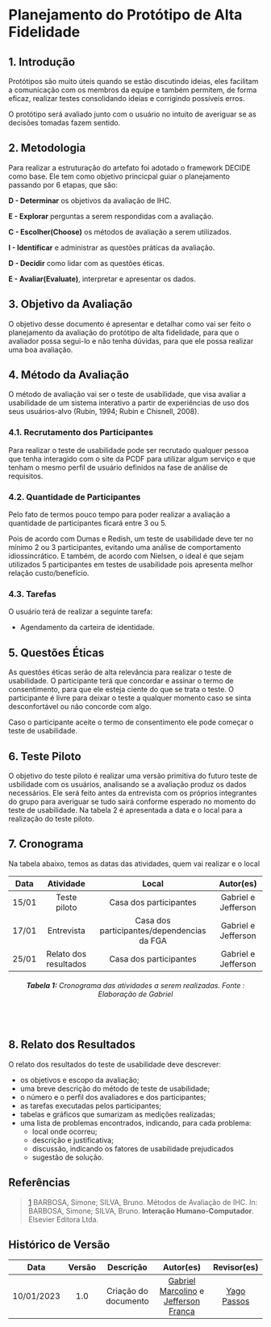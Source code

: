 # <b>Planejamento do Protótipo de Alta Fidelidade</b>

## 1. Introdução

Protótipos são muito úteis quando se estão discutindo ideias, eles facilitam a comunicação com os membros da equipe e também permitem, de forma eficaz, realizar testes consolidando ideias e corrigindo possíveis erros. 

O protótipo será avaliado junto com o usuário no intuito de averiguar se as decisões tomadas fazem sentido.

## 2. Metodologia

Para realizar a estruturação do artefato foi adotado o framework DECIDE como base. Ele tem como objetivo princicpal guiar o planejamento passando por 6 etapas, que são: 

**D - Determinar** os objetivos da avaliação de IHC.

**E - Explorar** perguntas a serem respondidas com a avaliação. 

**C - Escolher(Choose)** os métodos de avaliação a serem utilizados.

**I - Identificar** e administrar as questões práticas da avaliação. 

**D - Decidir** como lidar com as questões éticas.

**E - Avaliar(Evaluate)**, interpretar e apresentar os dados.

## 3. Objetivo da Avaliação

O objetivo desse documento é apresentar e detalhar como vai ser feito o planejamento da avaliação do protótipo de alta fidelidade, para que o avaliador possa segui-lo e não tenha dúvidas, para que ele possa realizar uma boa avaliação.

## 4. Método da Avaliação

O método de avaliação vai ser o teste de usabilidade, que visa avaliar a usabilidade de um sistema interativo a partir de experiências de uso dos seus usuários-alvo (Rubin, 1994; Rubin e Chisnell, 2008). 

### 4.1. Recrutamento dos Participantes

Para realizar o teste de usabilidade pode ser recrutado qualquer pessoa que tenha interagido com o site da PCDF para utilizar algum serviço e que tenham o mesmo perfil de usuário definidos na fase de análise de requisitos. 

### 4.2. Quantidade de Participantes

Pelo fato de termos pouco tempo para poder realizar a avaliação a quantidade de participantes ficará entre 3 ou 5.

 Pois de acordo com Dumas e Redish, um teste de usabilidade deve ter no mínimo 2 ou 3 participantes, evitando uma análise de comportamento idiossincrático. E também, de acordo com Nielsen, o ideal é que sejam utilizados 5 participantes em testes de usabilidade pois apresenta melhor relação custo/benefício.

### 4.3. Tarefas 

O usuário terá de realizar a seguinte tarefa:

- Agendamento da carteira de identidade.

## 5. Questões Éticas

As questões éticas serão de alta relevância para realizar o teste de usabilidade. O participante terá que concordar e assinar o termo de consentimento, para que ele esteja ciente do que se trata o teste. O participante é livre para deixar o teste a qualquer momento caso se sinta desconfortável ou não concorde com algo.

Caso o participante aceite o termo de consentimento ele pode começar o teste de usabilidade.

## 6. Teste Piloto

O objetivo do teste piloto é realizar uma versão primitiva do futuro teste de usbilidade com os usuários, analisando se a avaliação produz os dados necessários. Ele será feito antes da entrevista com os próprios integrantes do grupo para averiguar se tudo sairá conforme esperado no momento do teste de usabilidade. Na tabela 2 é apresentada a data e o local para a realização do teste piloto.

## 7. Cronograma

Na tabela abaixo, temos as datas das atividades, quem vai realizar e o local

| Data  |       Atividade       |         Local          |      Autor(es)      |
| :---: | :-------------------: | :--------------------: | :-----------------: |
| 15/01 |     Teste piloto      | Casa dos participantes | Gabriel e Jefferson |
| 17/01 |      Entrevista       | Casa dos participantes/dependencias da FGA | Gabriel e Jefferson |
| 25/01 | Relato dos resultados | Casa dos participantes | Gabriel e Jefferson |

<figcaption align='center'>
   <h6><b>Tabela 1:</b> Cronograma das atividades a serem realizadas. Fonte : Elaboração de Gabriel</h6>
</figcaption>
<br>

## 8. Relato dos Resultados

O relato dos resultados do teste de usabilidade deve descrever:
- os objetivos e escopo da avaliação;
- uma breve descrição do método de teste de usabilidade;
- o número e o perfil dos avaliadores e dos participantes;
- as tarefas executadas pelos participantes;
- tabelas e gráficos que sumarizam as medições realizadas;
- uma lista de problemas encontrados, indicando, para cada problema:
  * local onde ocorreu;
  * descrição e justificativa;
  * discussão, indicando os fatores de usabilidade prejudicados
  * sugestão de solução. 

## Referências

> [1](#introducao) BARBOSA, Simone; SILVA, Bruno. Métodos de Avaliação de IHC. In: BARBOSA, Simone; SILVA, Bruno. **Interação Humano-Computador**. Elsevier Editora Ltda.

## Histórico de Versão

|    Data    | Versão |      Descrição       |                                              Autor(es)                                               |                  Revisor(es)                  |
| :--------: | :----: | :------------------: | :--------------------------------------------------------------------------------------------------: | :-------------------------------------------: |
| 10/01/2023 |  1.0   | Criação do documento | [Gabriel Marcolino](https://github.com/GabrielMR360) e [Jefferson Franca](https://github.com/Frans6) | [Yago Passos](https://github.com/yagompassos) |
